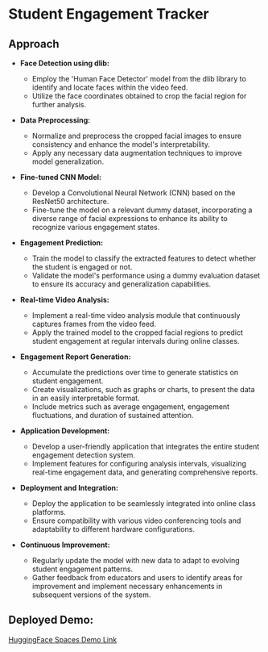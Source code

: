 # Student Engagement Tracker

## Approach
- **Face Detection using dlib:**
  - Employ the 'Human Face Detector' model from the dlib library to identify and locate faces within the video feed.
  - Utilize the face coordinates obtained to crop the facial region for further analysis.

- **Data Preprocessing:**
  - Normalize and preprocess the cropped facial images to ensure consistency and enhance the model's interpretability.
  - Apply any necessary data augmentation techniques to improve model generalization.

- **Fine-tuned CNN Model:**
  - Develop a Convolutional Neural Network (CNN) based on the ResNet50 architecture.
  - Fine-tune the model on a relevant dummy dataset, incorporating a diverse range of facial expressions to enhance its ability to recognize various engagement states.

- **Engagement Prediction:**
  - Train the model to classify the extracted features to detect whether the student is engaged or not.
  - Validate the model's performance using a dummy evaluation dataset to ensure its accuracy and generalization capabilities.

- **Real-time Video Analysis:**
  - Implement a real-time video analysis module that continuously captures frames from the video feed.
  - Apply the trained model to the cropped facial regions to predict student engagement at regular intervals during online classes.
- **Engagement Report Generation:**
  - Accumulate the predictions over time to generate statistics on student engagement.
  - Create visualizations, such as graphs or charts, to present the data in an easily interpretable format.
  - Include metrics such as average engagement, engagement fluctuations, and duration of sustained attention.

- **Application Development:**
  - Develop a user-friendly application that integrates the entire student engagement detection system.
  - Implement features for configuring analysis intervals, visualizing real-time engagement data, and generating comprehensive reports.

- **Deployment and Integration:**
  - Deploy the application to be seamlessly integrated into online class platforms.
  - Ensure compatibility with various video conferencing tools and adaptability to different hardware configurations.

- **Continuous Improvement:**
  - Regularly update the model with new data to adapt to evolving student engagement patterns.
  - Gather feedback from educators and users to identify areas for improvement and implement necessary enhancements in subsequent versions of the system.

## Deployed Demo:
[HuggingFace Spaces Demo Link](https://huggingface.co/spaces/asengupta07/EngagementTracker)
